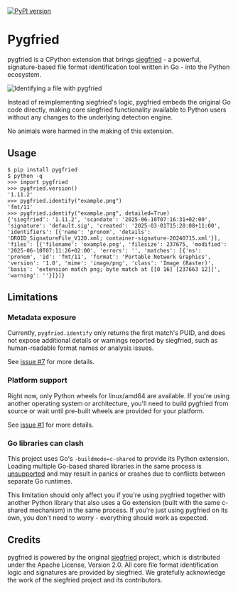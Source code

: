 [![PyPI version](https://badge.fury.io/py/pygfried.svg)](https://badge.fury.io/py/pygfried)

# Pygfried

pygfried is a CPython extension that brings [siegfried] - a powerful,
signature-based file format identification tool written in Go - into the Python
ecosystem.

![Identifying a file with pygfried](./example.png)

Instead of reimplementing siegfried's logic, pygfried embeds the original Go
code directly, making core siegfried functionality available to Python users
without any changes to the underlying detection engine.

No animals were harmed in the making of this extension.

## Usage

```
$ pip install pygfried
$ python -q
>>> import pygfried
>>> pygfried.version()
'1.11.2'
>>> pygfried.identify("example.png")
'fmt/11'
>>> pygfried.identify("example.png", detailed=True)
{'siegfried': '1.11.2', 'scandate': '2025-06-10T07:16:31+02:00', 'signature': 'default.sig', 'created': '2025-03-01T15:28:08+11:00', 'identifiers': [{'name': 'pronom', 'details': 'DROID_SignatureFile_V120.xml; container-signature-20240715.xml'}], 'files': [{'filename': 'example.png', 'filesize': 237675, 'modified': '2025-06-10T07:11:26+02:00', 'errors': '', 'matches': [{'ns': 'pronom', 'id': 'fmt/11', 'format': 'Portable Network Graphics', 'version': '1.0', 'mime': 'image/png', 'class': 'Image (Raster)', 'basis': 'extension match png; byte match at [[0 16] [237663 12]]', 'warning': ''}]}]}
```

## Limitations

### Metadata exposure

Currently, `pygfried.identify` only returns the first match's PUID, and does not
expose additional details or warnings reported by siegfried, such as
human-readable format names or analysis issues.

See [issue #7](https://github.com/artefactual-labs/pygfried/issues/7) for more
details.

### Platform support

Right now, only Python wheels for linux/amd64 are available. If you're using
another operating system or architecture, you'll need to build pygfried from
source or wait until pre-built wheels are provided for your platform.

See [issue #1](https://github.com/artefactual-labs/pygfried/issues/1) for more
details.

### Go libraries can clash

This project uses Go's `-buildmode=c-shared` to provide its Python extension.
Loading multiple Go-based shared libraries in the same process is [unsupported]
and may result in panics or crashes due to conflicts between separate Go runtimes.

This limitation should only affect you if you're using pygfried together with
another Python library that also uses a Go extension (built with the same
c-shared mechanism) in the same process. If you're just using pygfried on its
own, you don't need to worry - everything should work as expected.

## Credits

pygfried is powered by the original [siegfried] project, which is distributed
under the Apache License, Version 2.0. All core file format identification logic
and signatures are provided by siegfried. We gratefully acknowledge the work of
the siegfried project and its contributors.

[siegfried]: https://www.itforarchivists.com/siegfried
[unsupported]: https://github.com/golang/go/issues/65050

